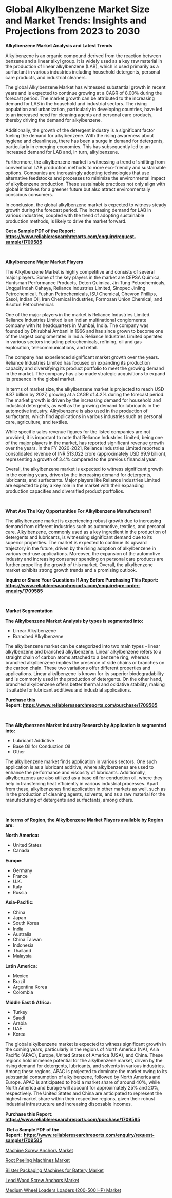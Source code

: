 <p><h1>Global Alkylbenzene Market Size and Market Trends: Insights and Projections from 2023 to 2030</h1></p><p><strong>Alkylbenzene Market Analysis and Latest Trends</strong></p>
<p><p>Alkylbenzene is an organic compound derived from the reaction between benzene and a linear alkyl group. It is widely used as a key raw material in the production of linear alkylbenzene (LAB), which is used primarily as a surfactant in various industries including household detergents, personal care products, and industrial cleaners.</p><p>The global Alkylbenzene Market has witnessed substantial growth in recent years and is expected to continue growing at a CAGR of 8.00% during the forecast period. The market growth can be attributed to the increasing demand for LAB in the household and industrial sectors. The rising population and urbanization, particularly in developing countries, have led to an increased need for cleaning agents and personal care products, thereby driving the demand for alkylbenzene.</p><p>Additionally, the growth of the detergent industry is a significant factor fueling the demand for alkylbenzene. With the rising awareness about hygiene and cleanliness, there has been a surge in demand for detergents, particularly in emerging economies. This has subsequently led to an increased demand for LAB and, in turn, alkylbenzene.</p><p>Furthermore, the alkylbenzene market is witnessing a trend of shifting from conventional LAB production methods to more eco-friendly and sustainable options. Companies are increasingly adopting technologies that use alternative feedstocks and processes to minimize the environmental impact of alkylbenzene production. These sustainable practices not only align with global initiatives for a greener future but also attract environmentally conscious consumers.</p><p>In conclusion, the global alkylbenzene market is expected to witness steady growth during the forecast period. The increasing demand for LAB in various industries, coupled with the trend of adopting sustainable production methods, is likely to drive the market forward.</p></p>
<p><strong>Get a Sample PDF of the Report:&nbsp; <a href="https://www.reliableresearchreports.com/enquiry/request-sample/1709585">https://www.reliableresearchreports.com/enquiry/request-sample/1709585</a></strong></p>
<p>&nbsp;</p>
<p><strong>Alkylbenzene Major Market Players</strong></p>
<p><p>The Alkylbenzene Market is highly competitive and consists of several major players. Some of the key players in the market are CEPSA Quimica, Huntsman Performance Products, Deten Quimica, Jin Tung Petrochemicals, Unggul Indah Cahaya, Reliance Industries Limited, Sinopec Jinling Petrochemical, Fushun Petrochemicals, ISU Chemical, Chevron Phillips, Sasol, Indian Oil, Iran Chemical Industries, Formosan Union Chemical, and Bisotun Petrochemical.</p><p>One of the major players in the market is Reliance Industries Limited. Reliance Industries Limited is an Indian multinational conglomerate company with its headquarters in Mumbai, India. The company was founded by Dhirubhai Ambani in 1966 and has since grown to become one of the largest conglomerates in India. Reliance Industries Limited operates in various sectors including petrochemicals, refining, oil and gas exploration, telecommunications, and retail.</p><p>The company has experienced significant market growth over the years. Reliance Industries Limited has focused on expanding its production capacity and diversifying its product portfolio to meet the growing demand in the market. The company has also made strategic acquisitions to expand its presence in the global market.</p><p>In terms of market size, the alkylbenzene market is projected to reach USD 9.87 billion by 2027, growing at a CAGR of 4.2% during the forecast period. The market growth is driven by the increasing demand for household and industrial detergents, as well as the growing demand for lubricants in the automotive industry. Alkylbenzene is also used in the production of surfactants, which find applications in various industries such as personal care, agriculture, and textiles.</p><p>While specific sales revenue figures for the listed companies are not provided, it is important to note that Reliance Industries Limited, being one of the major players in the market, has reported significant revenue growth over the years. In the FY 2020-2021, Reliance Industries Limited reported a consolidated revenue of INR 513,022 crore (approximately USD 69.9 billion), representing a growth of 3.4% compared to the previous financial year.</p><p>Overall, the alkylbenzene market is expected to witness significant growth in the coming years, driven by the increasing demand for detergents, lubricants, and surfactants. Major players like Reliance Industries Limited are expected to play a key role in the market with their expanding production capacities and diversified product portfolios.</p></p>
<p>&nbsp;</p>
<p><strong>What Are The Key Opportunities For Alkylbenzene Manufacturers?</strong></p>
<p><p>The alkylbenzene market is experiencing robust growth due to increasing demand from different industries such as automotive, textiles, and personal care. Alkylbenzene, commonly used as a key ingredient in the production of detergents and lubricants, is witnessing significant demand due to its superior properties. The market is expected to continue its upward trajectory in the future, driven by the rising adoption of alkylbenzene in various end-use applications. Moreover, the expansion of the automotive industry and increasing consumer spending on personal care products are further propelling the growth of this market. Overall, the alkylbenzene market exhibits strong growth trends and a promising outlook.</p></p>
<p><strong>Inquire or Share Your Questions If Any Before Purchasing This Report: <a href="https://www.reliableresearchreports.com/enquiry/pre-order-enquiry/1709585">https://www.reliableresearchreports.com/enquiry/pre-order-enquiry/1709585</a></strong></p>
<p>&nbsp;</p>
<p><strong>Market Segmentation</strong></p>
<p><strong>The Alkylbenzene Market Analysis by types is segmented into:</strong></p>
<p><ul><li>Linear Alkylbenzene</li><li>Branched Alkylbenzene</li></ul></p>
<p><p>The alkylbenzene market can be categorized into two main types - linear alkylbenzene and branched alkylbenzene. Linear alkylbenzene refers to a straight chain of carbon atoms attached to a benzene ring, whereas branched alkylbenzene implies the presence of side chains or branches on the carbon chain. These two variations offer different properties and applications. Linear alkylbenzene is known for its superior biodegradability and is commonly used in the production of detergents. On the other hand, branched alkylbenzene offers better thermal and oxidative stability, making it suitable for lubricant additives and industrial applications.</p></p>
<p><strong>Purchase this Report:&nbsp;<a href="https://www.reliableresearchreports.com/purchase/1709585">https://www.reliableresearchreports.com/purchase/1709585</a></strong></p>
<p>&nbsp;</p>
<p><strong>The Alkylbenzene Market Industry Research by Application is segmented into:</strong></p>
<p><ul><li>Lubricant Addictive</li><li>Base Oil for Conduction Oil</li><li>Other</li></ul></p>
<p><p>The alkylbenzene market finds application in various sectors. One such application is as a lubricant additive, where alkylbenzenes are used to enhance the performance and viscosity of lubricants. Additionally, alkylbenzenes are also utilized as a base oil for conduction oil, where they help in transferring heat efficiently in various industrial processes. Apart from these, alkylbenzenes find application in other markets as well, such as in the production of cleaning agents, solvents, and as a raw material for the manufacturing of detergents and surfactants, among others.</p></p>
<p>&nbsp;</p>
<p><strong>In terms of Region, the Alkylbenzene Market Players available by Region are:</strong></p>
<p>
    <p> <strong> North America: </strong>
        <ul>
            <li>United States</li>
            <li>Canada</li>
        </ul>
        </p> 
    <p> <strong> Europe: </strong>
        <ul>
            <li>Germany</li>
            <li>France</li>
            <li>U.K.</li>
            <li>Italy</li>
            <li>Russia</li>
        </ul>
        </p> 
    <p> <strong> Asia-Pacific: </strong>
        <ul>
            <li>China</li>
            <li>Japan</li>
            <li>South Korea</li>
            <li>India</li>
            <li>Australia</li>
            <li>China Taiwan</li>
            <li>Indonesia</li>
            <li>Thailand</li>
            <li>Malaysia</li>
        </ul>
        </p> 
    <p> <strong> Latin America: </strong>
        <ul>
            <li>Mexico</li>
            <li>Brazil</li>
            <li>Argentina Korea</li>
            <li>Colombia</li>
        </ul>
        </p> 
    <p> <strong> Middle East & Africa: </strong>
        <ul>
            <li>Turkey</li>
            <li>Saudi</li>
            <li>Arabia</li>
            <li>UAE</li>
            <li>Korea</li>
        </ul>
    </p>
    </p>
<p><p>The global alkylbenzene market is expected to witness significant growth in the coming years, particularly in the regions of North America (NA), Asia Pacific (APAC), Europe, United States of America (USA), and China. These regions hold immense potential for the alkylbenzene market, driven by the rising demand for detergents, lubricants, and solvents in various industries. Among these regions, APAC is projected to dominate the market owing to its substantial consumption of alkylbenzene, followed by North America and Europe. APAC is anticipated to hold a market share of around 40%, while North America and Europe will account for approximately 25% and 20%, respectively. The United States and China are anticipated to represent the highest market share within their respective regions, given their robust industrial infrastructure and increasing disposable incomes.</p></p>
<p><strong>Purchase this Report: <a href="https://www.reliableresearchreports.com/purchase/1709585">https://www.reliableresearchreports.com/purchase/1709585</a></strong></p>
<p>&nbsp;<strong>Get a Sample PDF of the Report:&nbsp;&nbsp;<a href="https://www.reliableresearchreports.com/enquiry/request-sample/1709585">https://www.reliableresearchreports.com/enquiry/request-sample/1709585</a></strong></p>
<p><strong></strong></p>
<p><p><a href="https://medium.com/@pauladams6h/machine-screw-anchors-market-trends-and-market-analysis-forecasted-for-period-2023-2030-07d85b6d0a48">Machine Screw Anchors Market</a></p><p><a href="https://www.linkedin.com/pulse/root-peeling-machines-market-size-growth-forecast-from-2023--x6zle/">Root Peeling Machines Market</a></p><p><a href="https://www.linkedin.com/pulse/blister-packaging-machines-battery-market-share-amp-new-trends-q2t8e/">Blister Packaging Machines for Battery Market</a></p><p><a href="https://medium.com/@queenlittle95/lead-wood-screw-anchors-market-the-key-to-successful-business-strategy-forecast-till-2030-9b76554c3742">Lead Wood Screw Anchors Market</a></p><p><a href="https://www.linkedin.com/pulse/medium-wheel-loaders-200-500-hp-market-research-report-unlocks-icbve/">Medium Wheel Loaders Loaders (200-500 HP) Market</a></p></p>